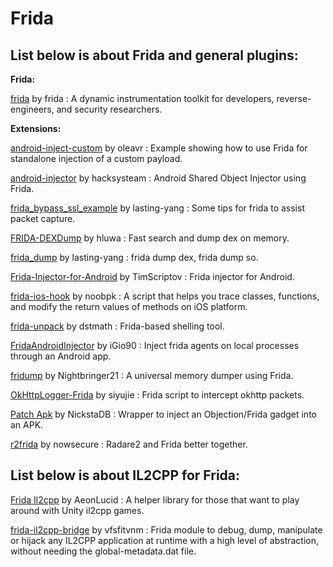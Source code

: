 # Frida

## List below is about Frida and general plugins:

**Frida:**

[frida](https://github.com/frida/frida) by frida : A dynamic instrumentation toolkit for developers, reverse-engineers, and security researchers.

**Extensions:**

[android-inject-custom](https://github.com/oleavr/android-inject-custom) by oleavr : Example showing how to use Frida for standalone injection of a custom payload.

[android-injector](https://github.com/hacksysteam/android-injector) by hacksysteam : Android Shared Object Injector using Frida.

[frida_bypass_ssl_example](https://github.com/lasting-yang/frida_bypass_ssl_example) by lasting-yang : Some tips for frida to assist packet capture.

[FRIDA-DEXDump](https://github.com/hluwa/FRIDA-DEXDump) by hluwa : Fast search and dump dex on memory.

[frida_dump](https://github.com/lasting-yang/frida_dump) by lasting-yang : frida dump dex, frida dump so.

[Frida-Injector-for-Android](https://github.com/TimScriptov/Frida-Injector-for-Android) by TimScriptov : Frida injector for Android.

[frida-ios-hook](https://github.com/noobpk/frida-ios-hook) by noobpk : A script that helps you trace classes, functions, and modify the return values of methods on iOS platform.

[frida-unpack](https://github.com/dstmath/frida-unpack) by dstmath : Frida-based shelling tool.

[FridaAndroidInjector](https://github.com/iGio90/FridaAndroidInjector) by iGio90 : Inject frida agents on local processes through an Android app.

[fridump](https://github.com/Nightbringer21/fridump) by Nightbringer21 : A universal memory dumper using Frida.

[OkHttpLogger-Frida](https://github.com/siyujie/OkHttpLogger-Frida) by siyujie : Frida script to intercept okhttp packets.

[Patch Apk](https://github.com/NickstaDB/patch-apk) by NickstaDB : Wrapper to inject an Objection/Frida gadget into an APK.

[r2frida](https://github.com/nowsecure/r2frida) by nowsecure : Radare2 and Frida better together.

## List below is about IL2CPP for Frida:

[Frida Il2cpp](https://github.com/AeonLucid/frida-il2cpp) by AeonLucid : A helper library for those that want to play around with Unity il2cpp games.

[frida-il2cpp-bridge](https://github.com/vfsfitvnm/frida-il2cpp-bridge) by vfsfitvnm : Frida module to debug, dump, manipulate or hijack any IL2CPP application at runtime with a high level of abstraction, without needing the global-metadata.dat file.

